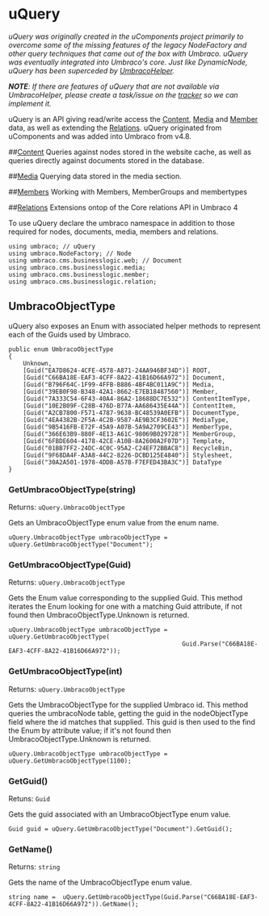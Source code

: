 # uQuery

_uQuery was originally created in the uComponents project primarily to overcome some of the missing features of the legacy NodeFactory and other query techniques that came out of the box with Umbraco. uQuery was eventually integrated into Umbraco's core. Just like DynamicNode, uQuery has been superceded by [UmbracoHelper](../UmbracoHelper/index.md)._

_**NOTE**: If there are features of uQuery that are not available via UmbracoHelper, please create a task/issue on the [tracker](http://issues.umbraco.org/) so we can implement it._

uQuery is an API giving read/write access the [Content](Content/index.md), [Media](Media.md) and [Member](Member.md) data, as well as extending the [Relations](Relations.md). uQuery originated from uComponents and was added into Umbraco from v4.8. 

##[Content](Content/index.md)
Queries against nodes stored in the website cache, as well as queries directly against documents stored in the database.

##[Media](Media.md)
Querying data stored in the media section.

##[Members](Members.md)
Working with Members, MemberGroups and membertypes

##[Relations](Relations.md)
Extensions ontop of the Core relations API in Umbraco 4

To use uQuery declare the umbraco namespace in addition to those required for nodes, documents, media, members and relations.

	using umbraco; // uQuery
	using umbraco.NodeFactory; // Node
	using umbraco.cms.businesslogic.web; // Document
	using umbraco.cms.businesslogic.media;
	using umbraco.cms.businesslogic.member;
	using umbraco.cms.businesslogic.relation;


## UmbracoObjectType
uQuery also exposes an Enum with associated helper methods to represent each of the Guids used by Umbraco.

	public enum UmbracoObjectType
	{
		Unknown,
		[Guid("EA7D8624-4CFE-4578-A871-24AA946BF34D")] ROOT,
		[Guid("C66BA18E-EAF3-4CFF-8A22-41B16D66A972")] Document,
		[Guid("B796F64C-1F99-4FFB-B886-4BF4BC011A9C")] Media,
		[Guid("39EB0F98-B348-42A1-8662-E7EB18487560")] Member,
		[Guid("7A333C54-6F43-40A4-86A2-18688DC7E532")] ContentItemType,
		[Guid("10E2B09F-C28B-476D-B77A-AA686435E44A")] ContentItem,
		[Guid("A2CB7800-F571-4787-9638-BC48539A0EFB")] DocumentType,
		[Guid("4EA4382B-2F5A-4C2B-9587-AE9B3CF3602E")] MediaType,
		[Guid("9B5416FB-E72F-45A9-A07B-5A9A2709CE43")] MemberType,
		[Guid("366E63B9-880F-4E13-A61C-98069B029728")] MemberGroup,
		[Guid("6FBDE604-4178-42CE-A10B-8A2600A2F07D")] Template,
		[Guid("01BB7FF2-24DC-4C0C-95A2-C24EF72BBAC8")] RecycleBin,
		[Guid("9F68DA4F-A3A8-44C2-8226-DCBD125E4840")] Stylesheet,
		[Guid("30A2A501-1978-4DDB-A57B-F7EFED43BA3C")] DataType
	}

### GetUmbracoObjectType(string)
Returns: `uQuery.UmbracoObjectType`

Gets an UmbracoObjectType enum value from the enum name.

	uQuery.UmbracoObjectType umbracoObjectType = uQuery.GetUmbracoObjectType("Document");
	

### GetUmbracoObjectType(Guid)
Returns: `uQuery.UmbracoObjectType`

Gets the Enum value corresponding to the supplied Guid. This method iterates the Enum looking for one with a matching Guid attribute, if not found then UmbracoObjectType.Unknown is returned.

	uQuery.UmbracoObjectType umbracoObjectType = uQuery.GetUmbracoObjectType(
													Guid.Parse("C66BA18E-EAF3-4CFF-8A22-41B16D66A972"));

### GetUmbracoObjectType(int)
Returns: `uQuery.UmbracoObjectType`

Gets the UmbracoObjectType for the supplied Umbraco id. This method queries the umbracoNode table, getting the guid in the nodeObjectType field where the id matches that supplied. This guid is then used to the find the Enum by attribute value; if it's not found then UmbracoObjectType.Unknown is returned.

	uQuery.UmbracoObjectType umbracoObjectType = uQuery.GetUmbracoObjectType(1100);



### GetGuid()
Retuns: `Guid`	

Gets the guid associated with an UmbracoObjectType enum value.
	
	Guid guid = uQuery.GetUmbracoObjectType("Document").GetGuid();



### GetName()
Returns: `string`

Gets the name of the UmbracoObjectType enum value.

	string name =  uQuery.GetUmbracoObjectType(Guid.Parse("C66BA18E-EAF3-4CFF-8A22-41B16D66A972")).GetName();
